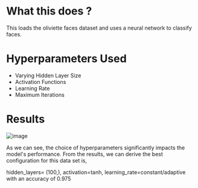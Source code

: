 # What this does ?

This loads the oliviette faces dataset and uses a neural network to classify faces. 


# Hyperparameters Used

- Varying Hidden Layer Size
- Activation Functions
- Learning Rate
- Maximum Iterations

# Results

![image](https://github.com/user-attachments/assets/e336af44-a59d-49a4-86bb-28674ab643fd)

As we can see, the choice of hyperparameters significantly impacts the model's performance. From the results, we can derive the best configuration for this data set is, 

hidden_layers= (100,), activation=tanh, learning_rate=constant/adaptive with an accuracy of 0.975
